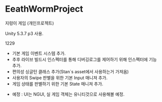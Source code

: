 # EeathWormProject
지렁이 게임 (개인프로젝트)

Unity 5.3.7 p3 사용.

1229
 - 기본 게임 이벤트 시스템 추가.
 - 추후 라이브 빌드시 인스펙터를 통해 디버깅로그를 제어하기 위해 인스펙터에 기능 추가.
 - 편의성 싱글턴 클래스 추가(Stan`s asset에서 사용하는거 가져옴)
 - 사용자의 Swipe 판별을 위한 기본 Input 매니져 추가.
 - 게임 상태를 판별하기 위한 기본 State 매니져 추가.

 * 예정 : UI는 NGUI, 실 게임 객체는 유니티것으로 사용해볼 예정.
